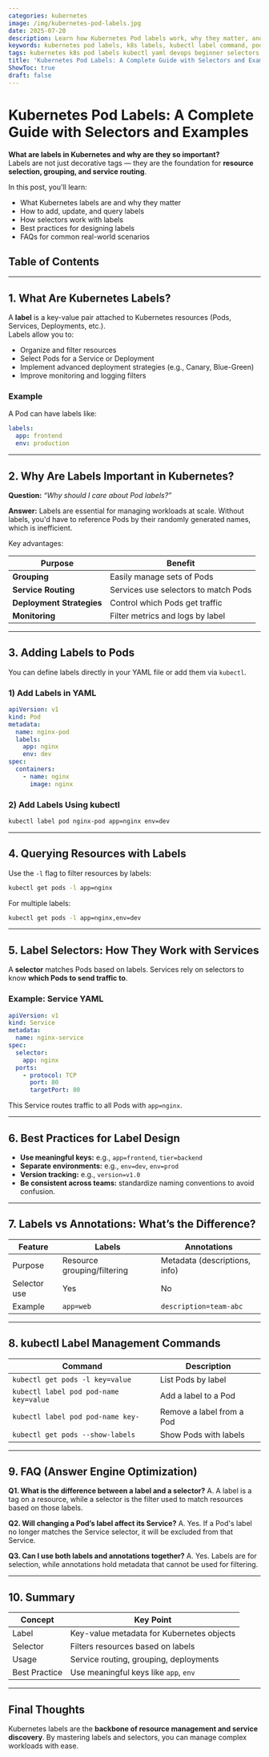 ```yaml
---
categories: kubernetes
image: /img/kubernetes-pod-labels.jpg
date: 2025-07-20
description: Learn how Kubernetes Pod labels work, why they matter, and how to use selectors for service routing and resource management. This guide includes best practices, YAML examples, and common FAQs.
keywords: kubernetes pod labels, k8s labels, kubectl label command, pod labeling, kubernetes selectors, devops, k8s best practices
tags: kubernetes k8s pod labels kubectl yaml devops beginner selectors cloud-native
title: 'Kubernetes Pod Labels: A Complete Guide with Selectors and Examples'
ShowToc: true
draft: false
---
```

# Kubernetes Pod Labels: A Complete Guide with Selectors and Examples

**What are labels in Kubernetes and why are they so important?**  
Labels are not just decorative tags — they are the foundation for **resource selection, grouping, and service routing**.

In this post, you'll learn:

- What Kubernetes labels are and why they matter
- How to add, update, and query labels
- How selectors work with labels
- Best practices for designing labels
- FAQs for common real-world scenarios

## Table of Contents
---
## 1. What Are Kubernetes Labels?

A **label** is a key-value pair attached to Kubernetes resources (Pods, Services, Deployments, etc.).  
Labels allow you to:

- Organize and filter resources
- Select Pods for a Service or Deployment
- Implement advanced deployment strategies (e.g., Canary, Blue-Green)
- Improve monitoring and logging filters

### Example
A Pod can have labels like:

```yaml
labels:
  app: frontend
  env: production
````

---

## 2. Why Are Labels Important in Kubernetes?

**Question:** *“Why should I care about Pod labels?”*

**Answer:** Labels are essential for managing workloads at scale. Without labels, you'd have to reference Pods by their randomly generated names, which is inefficient.

Key advantages:

| Purpose                   | Benefit                              |
| ------------------------- | ------------------------------------ |
| **Grouping**              | Easily manage sets of Pods           |
| **Service Routing**       | Services use selectors to match Pods |
| **Deployment Strategies** | Control which Pods get traffic       |
| **Monitoring**            | Filter metrics and logs by label     |

---

## 3. Adding Labels to Pods

You can define labels directly in your YAML file or add them via `kubectl`.

### 1) Add Labels in YAML

```yaml
apiVersion: v1
kind: Pod
metadata:
  name: nginx-pod
  labels:
    app: nginx
    env: dev
spec:
  containers:
    - name: nginx
      image: nginx
```

### 2) Add Labels Using kubectl

```bash
kubectl label pod nginx-pod app=nginx env=dev
```

---

## 4. Querying Resources with Labels

Use the `-l` flag to filter resources by labels:

```bash
kubectl get pods -l app=nginx
```

For multiple labels:

```bash
kubectl get pods -l app=nginx,env=dev
```

---

## 5. Label Selectors: How They Work with Services

A **selector** matches Pods based on labels. Services rely on selectors to know **which Pods to send traffic to**.

### Example: Service YAML

```yaml
apiVersion: v1
kind: Service
metadata:
  name: nginx-service
spec:
  selector:
    app: nginx
  ports:
    - protocol: TCP
      port: 80
      targetPort: 80
```

This Service routes traffic to all Pods with `app=nginx`.

---

## 6. Best Practices for Label Design

* **Use meaningful keys:** e.g., `app=frontend`, `tier=backend`
* **Separate environments:** e.g., `env=dev`, `env=prod`
* **Version tracking:** e.g., `version=v1.0`
* **Be consistent across teams:** standardize naming conventions to avoid confusion.

---

## 7. Labels vs Annotations: What’s the Difference?

| Feature      | Labels                      | Annotations                   |
| ------------ | --------------------------- | ----------------------------- |
| Purpose      | Resource grouping/filtering | Metadata (descriptions, info) |
| Selector use | Yes                         | No                            |
| Example      | `app=web`                   | `description=team-abc`        |

---

## 8. kubectl Label Management Commands

| Command                                | Description               |
| -------------------------------------- | ------------------------- |
| `kubectl get pods -l key=value`        | List Pods by label        |
| `kubectl label pod pod-name key=value` | Add a label to a Pod      |
| `kubectl label pod pod-name key-`      | Remove a label from a Pod |
| `kubectl get pods --show-labels`       | Show Pods with labels     |

---

## 9. FAQ (Answer Engine Optimization)

**Q1. What is the difference between a label and a selector?**
A. A label is a tag on a resource, while a selector is the filter used to match resources based on those labels.

**Q2. Will changing a Pod’s label affect its Service?**
A. Yes. If a Pod's label no longer matches the Service selector, it will be excluded from that Service.

**Q3. Can I use both labels and annotations together?**
A. Yes. Labels are for selection, while annotations hold metadata that cannot be used for filtering.

---

## 10. Summary

| Concept       | Key Point                                 |
| ------------- | ----------------------------------------- |
| Label         | Key-value metadata for Kubernetes objects |
| Selector      | Filters resources based on labels         |
| Usage         | Service routing, grouping, deployments    |
| Best Practice | Use meaningful keys like `app`, `env`     |

---

## Final Thoughts

Kubernetes labels are the **backbone of resource management and service discovery**.
By mastering labels and selectors, you can manage complex workloads with ease.